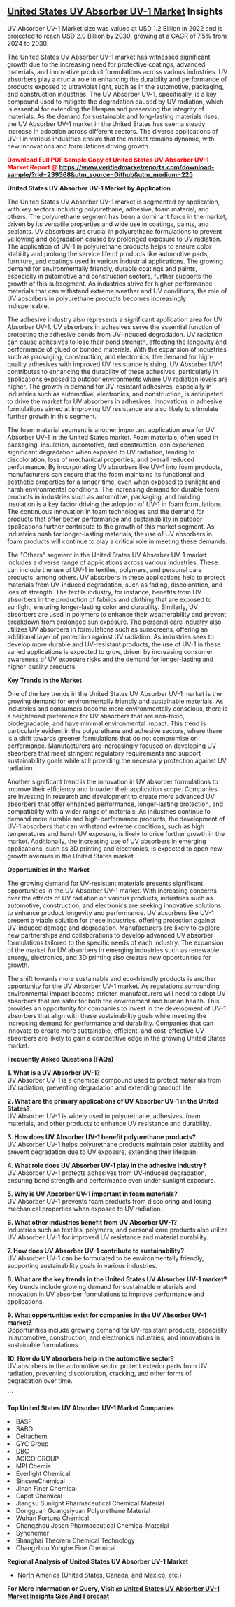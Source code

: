 <h2><a href="https://www.verifiedmarketreports.com/download-sample/?rid=239368&amp;utm_source=Github&amp;utm_medium=225" target="_blank">United States UV Absorber UV-1 Market</a> Insights</h2><p>UV Absorber UV-1 Market size was valued at USD 1.2 Billion in 2022 and is projected to reach USD 2.0 Billion by 2030, growing at a CAGR of 7.5% from 2024 to 2030.</p><p> <p>The United States UV Absorber UV-1 market has witnessed significant growth due to the increasing need for protective coatings, advanced materials, and innovative product formulations across various industries. UV absorbers play a crucial role in enhancing the durability and performance of products exposed to ultraviolet light, such as in the automotive, packaging, and construction industries. The UV Absorber UV-1, specifically, is a key compound used to mitigate the degradation caused by UV radiation, which is essential for extending the lifespan and preserving the integrity of materials. As the demand for sustainable and long-lasting materials rises, the UV Absorber UV-1 market in the United States has seen a steady increase in adoption across different sectors. The diverse applications of UV-1 in various industries ensure that the market remains dynamic, with new innovations and formulations driving growth.</p> <p><strong><p><span class=""><span style="color: #ff0000;"><strong>Download Full PDF Sample Copy of United States UV Absorber UV-1 Market Report</strong> @ </span><a href="https://www.verifiedmarketreports.com/download-sample/?rid=239368&amp;utm_source=Github&amp;utm_medium=225" target="_blank">https://www.verifiedmarketreports.com/download-sample/?rid=239368&amp;utm_source=Github&amp;utm_medium=225</a></span></p></strong></p> <p><strong>United States UV Absorber UV-1 Market by Application</strong></p> <p>The United States UV Absorber UV-1 market is segmented by application, with key sectors including polyurethane, adhesive, foam material, and others. The polyurethane segment has been a dominant force in the market, driven by its versatile properties and wide use in coatings, paints, and sealants. UV absorbers are crucial in polyurethane formulations to prevent yellowing and degradation caused by prolonged exposure to UV radiation. The application of UV-1 in polyurethane products helps to ensure color stability and prolong the service life of products like automotive parts, furniture, and coatings used in various industrial applications. The growing demand for environmentally friendly, durable coatings and paints, especially in automotive and construction sectors, further supports the growth of this subsegment. As industries strive for higher performance materials that can withstand extreme weather and UV conditions, the role of UV absorbers in polyurethane products becomes increasingly indispensable. <p>The adhesive industry also represents a significant application area for UV Absorber UV-1. UV absorbers in adhesives serve the essential function of protecting the adhesive bonds from UV-induced degradation. UV radiation can cause adhesives to lose their bond strength, affecting the longevity and performance of glued or bonded materials. With the expansion of industries such as packaging, construction, and electronics, the demand for high-quality adhesives with improved UV resistance is rising. UV Absorber UV-1 contributes to enhancing the durability of these adhesives, particularly in applications exposed to outdoor environments where UV radiation levels are higher. The growth in demand for UV-resistant adhesives, especially in industries such as automotive, electronics, and construction, is anticipated to drive the market for UV absorbers in adhesives. Innovations in adhesive formulations aimed at improving UV resistance are also likely to stimulate further growth in this segment.</p> <p>The foam material segment is another important application area for UV Absorber UV-1 in the United States market. Foam materials, often used in packaging, insulation, automotive, and construction, can experience significant degradation when exposed to UV radiation, leading to discoloration, loss of mechanical properties, and overall reduced performance. By incorporating UV absorbers like UV-1 into foam products, manufacturers can ensure that the foam maintains its functional and aesthetic properties for a longer time, even when exposed to sunlight and harsh environmental conditions. The increasing demand for durable foam products in industries such as automotive, packaging, and building insulation is a key factor driving the adoption of UV-1 in foam formulations. The continuous innovation in foam technologies and the demand for products that offer better performance and sustainability in outdoor applications further contribute to the growth of this market segment. As industries push for longer-lasting materials, the use of UV absorbers in foam products will continue to play a critical role in meeting these demands. <p>The "Others" segment in the United States UV Absorber UV-1 market includes a diverse range of applications across various industries. These can include the use of UV-1 in textiles, polymers, and personal care products, among others. UV absorbers in these applications help to protect materials from UV-induced degradation, such as fading, discoloration, and loss of strength. The textile industry, for instance, benefits from UV absorbers in the production of fabrics and clothing that are exposed to sunlight, ensuring longer-lasting color and durability. Similarly, UV absorbers are used in polymers to enhance their weatherability and prevent breakdown from prolonged sun exposure. The personal care industry also utilizes UV absorbers in formulations such as sunscreens, offering an additional layer of protection against UV radiation. As industries seek to develop more durable and UV-resistant products, the use of UV-1 in these varied applications is expected to grow, driven by increasing consumer awareness of UV exposure risks and the demand for longer-lasting and higher-quality products.</p> <p><strong>Key Trends in the Market</strong></p> <p>One of the key trends in the United States UV Absorber UV-1 market is the growing demand for environmentally friendly and sustainable materials. As industries and consumers become more environmentally conscious, there is a heightened preference for UV absorbers that are non-toxic, biodegradable, and have minimal environmental impact. This trend is particularly evident in the polyurethane and adhesive sectors, where there is a shift towards greener formulations that do not compromise on performance. Manufacturers are increasingly focused on developing UV absorbers that meet stringent regulatory requirements and support sustainability goals while still providing the necessary protection against UV radiation.</p> <p>Another significant trend is the innovation in UV absorber formulations to improve their efficiency and broaden their application scope. Companies are investing in research and development to create more advanced UV absorbers that offer enhanced performance, longer-lasting protection, and compatibility with a wider range of materials. As industries continue to demand more durable and high-performance products, the development of UV-1 absorbers that can withstand extreme conditions, such as high temperatures and harsh UV exposure, is likely to drive further growth in the market. Additionally, the increasing use of UV absorbers in emerging applications, such as 3D printing and electronics, is expected to open new growth avenues in the United States market.</p> <p><strong>Opportunities in the Market</strong></p> <p>The growing demand for UV-resistant materials presents significant opportunities in the UV Absorber UV-1 market. With increasing concerns over the effects of UV radiation on various products, industries such as automotive, construction, and electronics are seeking innovative solutions to enhance product longevity and performance. UV absorbers like UV-1 present a viable solution for these industries, offering protection against UV-induced damage and degradation. Manufacturers are likely to explore new partnerships and collaborations to develop advanced UV absorber formulations tailored to the specific needs of each industry. The expansion of the market for UV absorbers in emerging industries such as renewable energy, electronics, and 3D printing also creates new opportunities for growth.</p> <p>The shift towards more sustainable and eco-friendly products is another opportunity for the UV Absorber UV-1 market. As regulations surrounding environmental impact become stricter, manufacturers will need to adopt UV absorbers that are safer for both the environment and human health. This provides an opportunity for companies to invest in the development of UV-1 absorbers that align with these sustainability goals while meeting the increasing demand for performance and durability. Companies that can innovate to create more sustainable, efficient, and cost-effective UV absorbers are likely to gain a competitive edge in the growing United States market.</p> <p><strong>Frequently Asked Questions (FAQs)</strong></p> <p><strong>1. What is a UV Absorber UV-1?</strong><br> UV Absorber UV-1 is a chemical compound used to protect materials from UV radiation, preventing degradation and extending product life.</p> <p><strong>2. What are the primary applications of UV Absorber UV-1 in the United States?</strong><br> UV Absorber UV-1 is widely used in polyurethane, adhesives, foam materials, and other products to enhance UV resistance and durability.</p> <p><strong>3. How does UV Absorber UV-1 benefit polyurethane products?</strong><br> UV Absorber UV-1 helps polyurethane products maintain color stability and prevent degradation due to UV exposure, extending their lifespan.</p> <p><strong>4. What role does UV Absorber UV-1 play in the adhesive industry?</strong><br> UV Absorber UV-1 protects adhesives from UV-induced degradation, ensuring bond strength and performance even under sunlight exposure.</p> <p><strong>5. Why is UV Absorber UV-1 important in foam materials?</strong><br> UV Absorber UV-1 prevents foam products from discoloring and losing mechanical properties when exposed to UV radiation.</p> <p><strong>6. What other industries benefit from UV Absorber UV-1?</strong><br> Industries such as textiles, polymers, and personal care products also utilize UV Absorber UV-1 for improved UV resistance and material durability.</p> <p><strong>7. How does UV Absorber UV-1 contribute to sustainability?</strong><br> UV Absorber UV-1 can be formulated to be environmentally friendly, supporting sustainability goals in various industries.</p> <p><strong>8. What are the key trends in the United States UV Absorber UV-1 market?</strong><br> Key trends include growing demand for sustainable materials and innovation in UV absorber formulations to improve performance and applications.</p> <p><strong>9. What opportunities exist for companies in the UV Absorber UV-1 market?</strong><br> Opportunities include growing demand for UV-resistant products, especially in automotive, construction, and electronics industries, and innovations in sustainable formulations.</p> <p><strong>10. How do UV absorbers help in the automotive sector?</strong><br> UV absorbers in the automotive sector protect exterior parts from UV radiation, preventing discoloration, cracking, and other forms of degradation over time.</p> ```</p><p><strong>Top United States UV Absorber UV-1 Market Companies</strong></p><div data-test-id=""><p><li>BASF</li><li> SABO</li><li> Deltachem</li><li> GYC Group</li><li> DBC</li><li> AGICO GROUP</li><li> MPI Chemie</li><li> Everlight Chemical</li><li> SincereChemical</li><li> Jinan Finer Chemical</li><li> Capot Chemical</li><li> Jiangsu Sunlight Pharmaceutical Chemical Material</li><li> Dongguan Guangsiyuan Polyurethane Material</li><li> Wuhan Fortuna Chemical</li><li> Changzhou Josen Pharmaceutical Chemical Material</li><li> Synchemer</li><li> Shanghai Theorem Chemical Technology</li><li> Changzhou Yonghe Fine Chemical</li></p><div><strong>Regional Analysis of&nbsp;United States UV Absorber UV-1 Market</strong></div><ul><li dir="ltr"><p dir="ltr">North America&nbsp;(United States, Canada, and Mexico, etc.)</p></li></ul><p><strong>For More Information or Query, Visit @&nbsp;</strong><strong><a href="https://www.verifiedmarketreports.com/product/uv-absorber-uv-1-market/?utm_source=Github&amp;utm_medium=225" target="_blank">United States UV Absorber UV-1 Market Insights Size And Forecast</a></strong></p></div>
